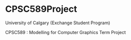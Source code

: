 # CPSC589Project
University of Calgary (Exchange Student Program)

CPSC589 : Modelling for Computer Graphics Term Project
